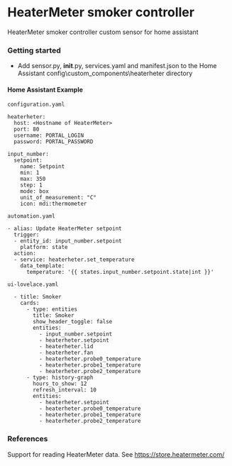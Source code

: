 # HeaterMeter smoker controller
HeaterMeter smoker controller custom sensor for home assistant

### Getting started

* Add sensor.py, __init__.py, services.yaml and manifest.json to the Home Assistant config\custom_components\heaterheter directory

#### Home Assistant Example

```
configuration.yaml

heaterheter:
  host: <Hostname of HeaterMeter>
  port: 80
  username: PORTAL_LOGIN
  password: PORTAL_PASSWORD

input_number:
  setpoint:
    name: Setpoint
    min: 1
    max: 350
    step: 1   
    mode: box    
    unit_of_measurement: "C"
    icon: mdi:thermometer
```
```
automation.yaml

- alias: Update HeaterMeter setpoint
  trigger:
  - entity_id: input_number.setpoint
    platform: state
  action:
  - service: heaterheter.set_temperature
    data_template:
      temperature: '{{ states.input_number.setpoint.state|int }}'
```
```
ui-lovelace.yaml

  - title: Smoker
    cards:
      - type: entities
        title: Smoker
        show_header_toggle: false
        entities:
          - input_number.setpoint
          - heaterheter.setpoint
          - heaterheter.lid
          - heaterheter.fan
          - heaterheter.probe0_temperature
          - heaterheter.probe1_temperature
          - heaterheter.probe2_temperature
      - type: history-graph
        hours_to_show: 12
        refresh_interval: 10
        entities:
          - heaterheter.setpoint
          - heaterheter.probe0_temperature
          - heaterheter.probe1_temperature
          - heaterheter.probe2_temperature

```

### References
Support for reading HeaterMeter data. See https://store.heatermeter.com/
